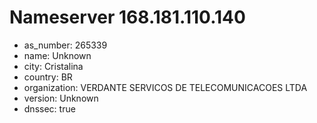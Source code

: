 # Nameserver 168.181.110.140

* as_number: 265339
* name: Unknown
* city: Cristalina
* country: BR
* organization: VERDANTE SERVICOS DE TELECOMUNICACOES LTDA
* version: Unknown
* dnssec: true
